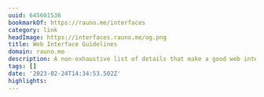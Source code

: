 ```yaml
---
uuid: 645601536
bookmarkOf: https://rauno.me/interfaces
category: link
headImage: https://interfaces.rauno.me/og.png
title: Web Interface Guidelines
domain: rauno.me
description: A non-exhaustive list of details that make a good web interface.
tags: []
date: '2023-02-24T14:34:53.502Z'
highlights:
---
```



